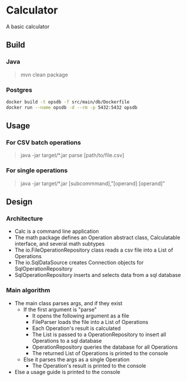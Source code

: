 # Calculator
A basic calculator

## Build
### Java
>mvn clean package

### Postgres
```bash
docker build -t opsdb -f src/main/db/Dockerfile
docker run --name opsdb -d --rm -p 5432:5432 opsdb
```

## Usage
### For CSV batch operations
>java -jar target/*.jar parse [path/to/file.csv]

### For single operations
>java -jar target/*.jar [subcommmand],"[operand] [operand]"

## Design
### Architecture
- Calc is a command line application
- The math package defines an Operation abstract class, Calculatable interface, and several math subtypes
- The io.FileOperationRepository class reads a csv file into a List of Operations
- The io.SqlDataSource creates Connection objects for SqlOperationRepository
- SqlOperationRepository inserts and selects data from a sql database

### Main algorithm
- The main class parses args, and if they exist
    - If the first argument is "parse"
        - It opens the following argument as a file
        - FileParser loads the file into a List of Operations
        - Each Operation's result is calculated
        - The List is passed to a OperationRepository to insert all Operations to a sql database
        - OperationRepository queries the database for all Operations
        - The returned List of Operations is printed to the console
    - Else it parses the args as a single Operation
        - The Operation's result is printed to the console
- Else a usage guide is printed to the console
